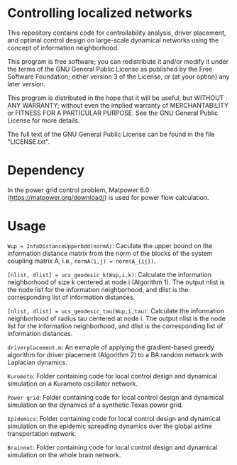 # Controlling localized networks
This repository contains code for controllability analysis, driver placement, and optimal control design on large-scale dynamical networks using the concept of information neighborhood.

This program is free software; you can redistribute it and/or modify it under the terms of the GNU General Public License as published by the Free Software Foundation; either version 3 of the License, or (at your option) any later version.

This program is distributed in the hope that it will be useful, but WITHOUT ANY WARRANTY; without even the implied warranty of MERCHANTABILITY or FITNESS FOR A PARTICULAR PURPOSE. See the GNU General Public License for more details.


The full text of the GNU General Public License can be found in the file "LICENSE.txt".


# Dependency


In the power grid control problem, Matpower 6.0 (https://matpower.org/download/) is used for power flow calculation.


# Usage

`Wup = InfoDistanceUpperbdd(normA)`: Caculate the upper bound on the information distance matrix from the norm of the blocks of the system coupling matrix A, i.e., `normA(i,j) = norm(A_{ij})`.

`[nlist, dlist] = ucs_geodesic_k(Wup,i,k)`: Calculate the information neighborhood of size k centered at node i (Algorithm 1). The output nlist is the node list for the information neighborhood, and dlist is the corresponding list of information distances.

`[nlist, dlist] = ucs_geodesic_tau(Wup,i,tau)`: Calculate the information neighborhood of radius tau centered at node i. The output nlist is the node list for the information neighborhood, and dlist is the corresponding list of information distances.

`driverplacement.m`: An exmaple of applying the gradient-based greedy algorithm for driver placement (Algorithm 2) to a BA random network with Laplacian dynamics.

`Kuromoto`: Folder containing code for local control design and dynamical simulation on a Kuramoto oscillator network.

`Power grid`: Folder containing code for local control design and dynamical simulation on the dynamics of a synthetic Texas power grid.

`Epidemics`: Folder containing code for local control design and dynamical simulation on the epidemic spreading dynamics over the global airline transportation network.

`Brainnet`: Folder containing code for local control design and dynamical simulation on the whole brain network.


